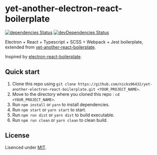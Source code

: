# yet-another-electron-react-boilerplate

[![dependencies Status](https://status.david-dm.org/gh/nicks96432/yet-another-electron-react-boilerplate.svg)](https://david-dm.org/nicks96432/yet-another-electron-react-boilerplate)
[![devDependencies Status](https://status.david-dm.org/gh/nicks96432/yet-another-electron-react-boilerplate.svg?type=dev)](https://david-dm.org/nicks96432/yet-another-electron-react-boilerplate?type=dev)

Electron + React + Typescript + SCSS + Webpack + Jest boilerplate, extended from [yet-another-react-boilerplate](https://github.com/nicks96432/yet-another-react-boilerplate).

Inspired by [electron-react-boilerplate](https://github.com/electron-react-boilerplate/electron-react-boilerplate/).

## Quick start

1. Clone this repo using `git clone https://github.com/nicks96432/yet-another-electron-react-boilerplate.git <YOUR_PROJECT_NAME>`.
2. Move to the directory where you cloned this repo : `cd <YOUR_PROJECT_NAME>`.
3. Run `npm install` or `yarn` to install dependencies.
4. Run `npm start` or `yarn start` to start.
5. Run `npm run dist` or `yarn dist` to build executable.
6. Run `npm run clean` or `yarn clean` to clean build.

## License

Lisenced under [MIT](./LICENSE).

